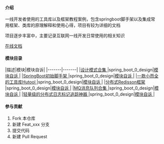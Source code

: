 #### 介绍

一线开发者使用的工具库以及框架教程案例，包含springboot脚手架以及集成常用框架、类库的原理解释和使用心得，项目有较为详细的文档

项目逐步丰富中，主要记录互联网一线开发日常使用的相关知识

[在线文档 ](https://yujiejobs.github.io/spring_boot_demos/)

#### 模块目录

|描述|模块|模块自诉|
|-------|-------|
|[设计模式合集 ](spring_boot_0_design)|spring_boot_0_design|[模块自诉 ](spring_boot_0_design/README.md)|
|[SpringBoot初始脚手架 ](spring_boot_1_init)|spring_boot_0_design|[模块自诉 ](spring_boot_0_design/README.md)|
|[一款小而全的工具库Hutool ](spring_boot_2_hutool)|spring_boot_0_design|[模块自诉 ](spring_boot_0_design/README.md)|
|[分布式Redisson框架 ](spring_boot_3_redisson)|spring_boot_0_design|[模块自诉 ](spring_boot_0_design/README.md)|
|[MQ消息队列合集 ](spring_boot_5_guava)|spring_boot_0_design|[模块自诉 ](spring_boot_0_design/README.md)|
|[轻量级的分布式日志标记追踪神器 ](spring_boot_6_tlog)|spring_boot_0_design|[模块自诉 ](spring_boot_0_design/README.md)|

#### 参与贡献

1.  Fork 本仓库
2.  新建 Feat_xxx 分支
3.  提交代码
4.  新建 Pull Request
